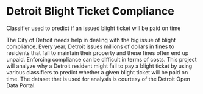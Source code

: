 # Detroit Blight Ticket Compliance
Classifier used to predict if an issued blight ticket will be paid on time

The City of Detroit needs help in dealing with the big issue of blight compliance. Every year, Detroit issues millions of dollars in fines to residents that fail to maintain their property and these fines often end up unpaid. Enforcing compliance can be difficult in terms of costs.
This project will analyze why a Detroit resident might fail to pay a blight ticket by using various classifiers to predict whether a given blight ticket will be paid on time. The dataset that is used for analysis is courtesy of the Detroit Open Data Portal.
